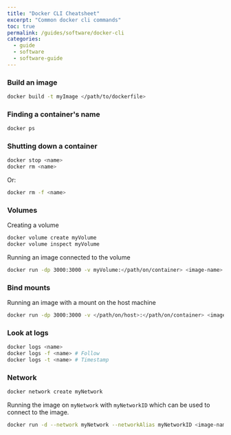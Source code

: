 ```yaml
---
title: "Docker CLI Cheatsheet"
excerpt: "Common docker cli commands"
toc: true
permalink: /guides/software/docker-cli
categories:
  - guide
  - software
  - software-guide
---
```


### Build an image

```sh
docker build -t myImage </path/to/dockerfile>
```

### Finding a container's name

```sh
docker ps
```

### Shutting down a container

```sh
docker stop <name>
docker rm <name>
```

Or:

```sh
docker rm -f <name>
```

### Volumes

Creating a volume
```sh
docker volume create myVolume
docker volume inspect myVolume
```

Running an image connected to the volume
```sh
docker run -dp 3000:3000 -v myVolume:</path/on/container> <image-name>
```

### Bind mounts

Running an image with a mount on the host machine
```sh
docker run -dp 3000:3000 -v </path/on/host>:</path/on/container> <image-name>
```

### Look at logs

```sh
docker logs <name>
docker logs -f <name> # Follow
docker logs -t <name> # Timestamp
```

### Network

```sh
docker network create myNetwork
```

Running the image on `myNetwork` with `myNetworkID` which can be used to connect to the image.
```sh
docker run -d --network myNetwork --networkAlias myNetworkID <image-name>
```


